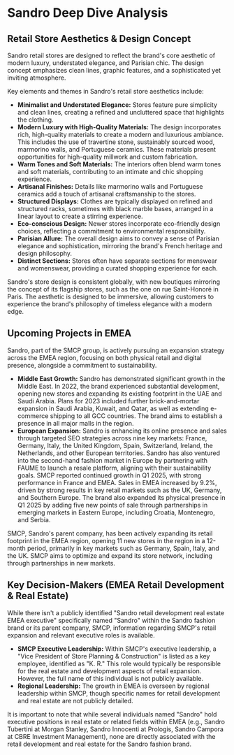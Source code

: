 # Sandro Deep Dive Analysis

## Retail Store Aesthetics & Design Concept

Sandro retail stores are designed to reflect the brand's core aesthetic of modern luxury, understated elegance, and Parisian chic. The design concept emphasizes clean lines, graphic features, and a sophisticated yet inviting atmosphere.

Key elements and themes in Sandro's retail store aesthetics include:

*   **Minimalist and Understated Elegance:** Stores feature pure simplicity and clean lines, creating a refined and uncluttered space that highlights the clothing.
*   **Modern Luxury with High-Quality Materials:** The design incorporates rich, high-quality materials to create a modern and luxurious ambiance. This includes the use of travertine stone, sustainably sourced wood, marmorino walls, and Portuguese ceramics. These materials present opportunities for high-quality millwork and custom fabrication.
*   **Warm Tones and Soft Materials:** The interiors often blend warm tones and soft materials, contributing to an intimate and chic shopping experience.
*   **Artisanal Finishes:** Details like marmorino walls and Portuguese ceramics add a touch of artisanal craftsmanship to the stores.
*   **Structured Displays:** Clothes are typically displayed on refined and structured racks, sometimes with black marble bases, arranged in a linear layout to create a stirring experience.
*   **Eco-conscious Design:** Newer stores incorporate eco-friendly design choices, reflecting a commitment to environmental responsibility.
*   **Parisian Allure:** The overall design aims to convey a sense of Parisian elegance and sophistication, mirroring the brand's French heritage and design philosophy.
*   **Distinct Sections:** Stores often have separate sections for menswear and womenswear, providing a curated shopping experience for each.

Sandro's store design is consistent globally, with new boutiques mirroring the concept of its flagship stores, such as the one on rue Saint-Honoré in Paris. The aesthetic is designed to be immersive, allowing customers to experience the brand's philosophy of timeless elegance with a modern edge.

## Upcoming Projects in EMEA

Sandro, part of the SMCP group, is actively pursuing an expansion strategy across the EMEA region, focusing on both physical retail and digital presence, alongside a commitment to sustainability.

*   **Middle East Growth:** Sandro has demonstrated significant growth in the Middle East. In 2022, the brand experienced substantial development, opening new stores and expanding its existing footprint in the UAE and Saudi Arabia. Plans for 2023 included further brick-and-mortar expansion in Saudi Arabia, Kuwait, and Qatar, as well as extending e-commerce shipping to all GCC countries. The brand aims to establish a presence in all major malls in the region.
*   **European Expansion:** Sandro is enhancing its online presence and sales through targeted SEO strategies across nine key markets: France, Germany, Italy, the United Kingdom, Spain, Switzerland, Ireland, the Netherlands, and other European territories. Sandro has also ventured into the second-hand fashion market in Europe by partnering with FAUME to launch a resale platform, aligning with their sustainability goals. SMCP reported continued growth in Q1 2025, with strong performance in France and EMEA. Sales in EMEA increased by 9.2%, driven by strong results in key retail markets such as the UK, Germany, and Southern Europe. The brand also expanded its physical presence in Q1 2025 by adding five new points of sale through partnerships in emerging markets in Eastern Europe, including Croatia, Montenegro, and Serbia.

SMCP, Sandro's parent company, has been actively expanding its retail footprint in the EMEA region, opening 11 new stores in the region in a 12-month period, primarily in key markets such as Germany, Spain, Italy, and the UK. SMCP aims to optimize and expand its store network, including through partnerships in new markets.

## Key Decision-Makers (EMEA Retail Development & Real Estate)

While there isn't a publicly identified "Sandro retail development real estate EMEA executive" specifically named "Sandro" within the Sandro fashion brand or its parent company, SMCP, information regarding SMCP's retail expansion and relevant executive roles is available.

*   **SMCP Executive Leadership:** Within SMCP's executive leadership, a "Vice President of Store Planning & Construction" is listed as a key employee, identified as "K. R." This role would typically be responsible for the real estate and development aspects of retail expansion. However, the full name of this individual is not publicly available.
*   **Regional Leadership:** The growth in EMEA is overseen by regional leadership within SMCP, though specific names for retail development and real estate are not publicly detailed.

It is important to note that while several individuals named "Sandro" hold executive positions in real estate or related fields within EMEA (e.g., Sandro Tubertini at Morgan Stanley, Sandro Innocenti at Prologis, Sandro Campora at CBRE Investment Management), none are directly associated with the retail development and real estate for the Sandro fashion brand.
